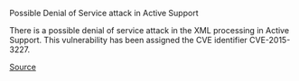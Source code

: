 Possible Denial of Service attack in Active Support

There is a possible denial of service attack in the XML processing in Active
Support. This vulnerability has been assigned the CVE identifier CVE-2015-3227.

[Source](https://groups.google.com/d/msg/rubyonrails-security/bahr2JLnxvk/x4EocXnHPp8J)

